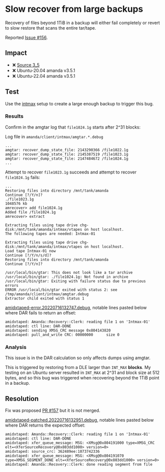 # Slow recover from large backups

Recovery of files beyond 1TiB in a backup will either fail completely or revert to slow restore that scans the entire tar/tape.

Reported [Issue #156](https://github.com/zmanda/amanda/issues/156).

## Impact

  - ❌ [Source 3_5](https://github.com/zmanda/amanda/tree/3_5)
  - ❌ Ubuntu-20.04 amanda v3.5.1
  - ❌ Ubuntu-22.04 amanda v3.5.1

## Test

Use the [intmax](config/intmax/) setup to create a large enough backup to trigger this bug.



### Results

Confirm in the amgtar log that `file1024.1g` starts after 2^31 blocks:

Log file in `amanda/client/intmax/amgtar.*.debug`

```
...
amgtar: recover_dump_state_file: 2143290366 /file1022.1g
amgtar: recover_dump_state_file: 2145387519 /file1023.1g
amgtar: recover_dump_state_file: 2147484672 /file1024.1g
...
```

Attempt to recover `file1023.1g` succeeds and attempt to recover `file1024.1g` fails:

```
...
Restoring files into directory /mnt/tank/amanda
Continue [?/Y/n]? 
./file1023.1g
1048576 kb 
amrecover> add file1024.1g
Added file /file1024.1g
amrecover> extract

Extracting files using tape drive chg-disk:/mnt/tank/amanda/intmax/vtapes on host localhost.
The following tapes are needed: Intmax-01

Extracting files using tape drive chg-disk:/mnt/tank/amanda/intmax/vtapes on host localhost.
Load tape Intmax-01 now
Continue [?/Y/n/s/d]? 
Restoring files into directory /mnt/tank/amanda
Continue [?/Y/n]? 

/usr/local/bin/gtar: This does not look like a tar archive
/usr/local/bin/gtar: ./file1024.1g: Not found in archive
/usr/local/bin/gtar: Exiting with failure status due to previous errors
ERROR /usr/local/bin/gtar exited with status 2: see /tmp/amanda/client/intmax/amgtar.debug
Extractor child exited with status 1
```

[amidxtaped-error.20220716132747.debug](logs/intmax/amidxtaped-error.20220716132747.debug), notable lines pasted below where DAR fails to return an offset:

```
amidxtaped: Amanda::Recovery::Clerk: reading file 1 on 'Intmax-01'
amidxtaped: ctl line: DAR-DONE
amidxtaped: sending XMSG_CRC message 0x804143820
amidxtaped: pull_and_write CRC: 00000000      size 0
```

### Analysis

This issue is in the DAR calculation so only affects dumps using amgtar.

This is triggered by restoring from a DLE larger than `INT_MAX` **blocks**. My testing on an Ubuntu server resulted in `INT_MAX` at 2^31 and block size at 512 bytes, and so this bug was triggered when recovering beyond the 1TiB point in a backup.

## Resolution

Fix was proposed [PR #157](https://github.com/zmanda/amanda/pull/157) but it is not merged.

[amidxtaped-patched.20220716132951.debug](logs/intmax/amidxtaped-patched.20220716132951.debug), notable lines pasted below where DAR returns the expected offset:

```
amidxtaped: Amanda::Recovery::Clerk: reading file 1 on 'Intmax-01'
amidxtaped: ctl line: DAR-DONE
amidxtaped: xfer_queue_message: MSG: <XMsg@0x804191000 type=XMSG_CRC elt=<XferSourceRecovery@0x803dd1000> version=0>
amidxtaped: source_crc: 362489ee:1073742336
amidxtaped: xfer_queue_message: MSG: <XMsg@0x804191070 type=XMSG_SEGMENT_DONE elt=<XferSourceRecovery@0x803dd1000> version=0>
amidxtaped: Amanda::Recovery::Clerk: done reading segment from file
```

